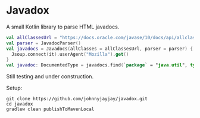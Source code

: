 # Javadox
A small Kotlin library to parse HTML javadocs.

```kotlin
val allClassesUrl = "https://docs.oracle.com/javase/10/docs/api/allclasses-noframe.html"
val parser = JavadocParser()
val javadocs = Javadocs(allClasses = allClassesUrl, parser = parser) { 
  Jsoup.connect(it).userAgent("Mozilla").get() 
}
val javadoc: DocumentedType = javadocs.find(`package` = "java.util", type = "List")
```

Still testing and under construction.

Setup:
```
git clone https://github.com/johnnyjayjay/javadox.git
cd javadox
gradlew clean publishToMavenLocal
```